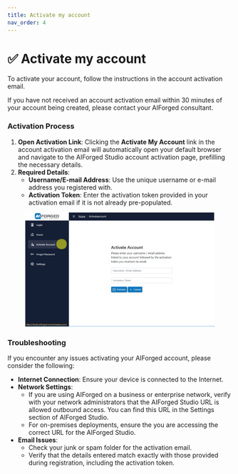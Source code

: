 ```yaml
---
title: Activate my account
nav_order: 4
---
```


# ✅ Activate my account

To activate your account, follow the instructions in the account activation email.

If you have not received an account activation email within 30 minutes of your account being created, please contact your AIForged consultant.

### Activation Process

1. **Open Activation Link**: Clicking the **Activate My Account** link in the account activation email will automatically open your default browser and navigate to the AIForged Studio account activation page, prefilling the necessary details.
2. **Required Details**:
   * **Username/E-mail Address**: Use the unique username or e-mail address you registered with.
   * **Activation Token**: Enter the activation token provided in your activation email if it is not already pre-populated.

<figure><img src=".gitbook/assets/image (26) (1).png" alt=""><figcaption></figcaption></figure>

### Troubleshooting

If you encounter any issues activating your AIForged account, please consider the following:

* **Internet Connection**: Ensure your device is connected to the Internet.
* **Network Settings**:
  * If you are using AIForged on a business or enterprise network, verify with your network administrators that the AIForged Studio URL is allowed outbound access. You can find this URL in the Settings section of AIForged Studio.
  * For on-premises deployments, ensure the you are accessing the correct URL for the AIForged Studio.
* **Email Issues**:
  * Check your junk or spam folder for the activation email.
  * Verify that the details entered match exactly with those provided during registration, including the activation token.
